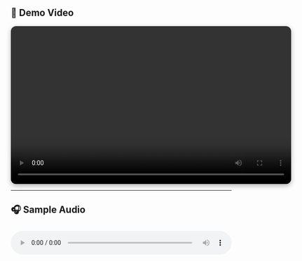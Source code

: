 ## 🎥 Demo Video

<video width="640" height="360" controls style="border-radius: 12px; box-shadow: 0 4px 12px rgba(0,0,0,0.3);">
  <source src="https://www.w3schools.com/html/mov_bbb.mp4" type="video/mp4">
  Your browser does not support the video tag.
</video>

---

## 🎧 Sample Audio

<audio controls style="width: 100%; margin-top: 10px;">
  <source src="https://www.w3schools.com/html/horse.mp3" type="audio/mpeg">
  Your browser does not support the audio tag.
</audio>
